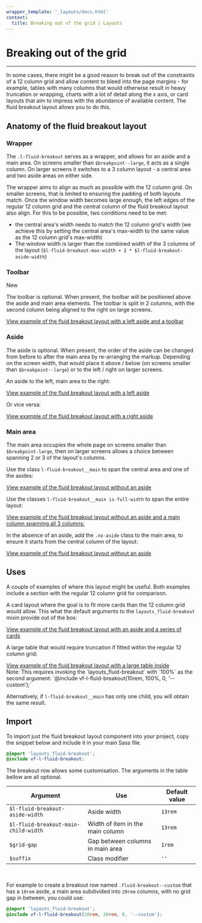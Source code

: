```yaml
---
wrapper_template: '_layouts/docs.html'
context:
  title: Breaking out of the grid | Layouts
---
```


# Breaking out of the grid

<hr>

In some cases, there might be a good reason to break out of the constraints of a 12 column grid and allow content to bleed into the page margins - for example, tables with many columns that would otherwise result in heavy truncation or wrapping, charts with a lot of detail along the x axis, or card layouts that aim to impress with the abundance of available content. The fluid breakout layout allows you to do this.

## Anatomy of the fluid breakout layout

### Wrapper

The `.l-fluid-breakout` serves as a wrapper, and allows for an aside and a main area. On screens smaller than `$breakpoint--large`, it acts as a single column. On larger screens it switches to a 3 column layout - a central area and two aside areas on either side.

The wrapper aims to align as much as possible with the 12 column grid. On smaller screens, that is limited to ensuring the padding of both layouts match. Once the window width becomes large enough, the left edges of the regular 12 column grid and the central column of the fluid breakout layout also align. For this to be possible, two conditions need to be met:

- the central area's width needs to match the 12 column grid's width (we achieve this by setting the central area's max-width to the same value as the 12 column grid's max-width)
- The window width is larger than the combined width of the 3 columns of the layout (`$l-fluid-breakout-max-width + 2 * $l-fluid-breakout-aside-width`)

### Toolbar

<span class="p-label--new">New</span>

The toolbar is optional. When present, the toolbar will be positioned above the aside and main area elements. The toolbar is split in 2 columns, with the second column being aligned to the right on large screens.

<div class="embedded-example"><a href="/docs/examples/layouts/fluid-breakout/fluid-breakout-left-aside-and-toolbar/" class="js-example">
View example of the fluid breakout layout with a left aside and a toolbar
</a></div>

### Aside

The aside is optional. When present, the order of the aside can be changed from before to after the main area by re-arranging the markup. Depending on the screen width, that would place it above / below (on screens smaller than `$breakpoint--large`) or to the left / right on larger screens.

An aside to the left, main area to the right:

<div class="embedded-example"><a href="/docs/examples/layouts/fluid-breakout/fluid-breakout-left-aside/" class="js-example">
View example of the fluid breakout layout with a left aside
</a></div>

Or vice versa:

<div class="embedded-example"><a href="/docs/examples/layouts/fluid-breakout/fluid-breakout-right-aside/" class="js-example">
View example of the fluid breakout layout with a right aside
</a></div>

### Main area

The main area occupies the whole page on screens smaller than `$breakpoint-large`, then on larger screens allows a choice between spanning 2 or 3 of the layout's columns.

Use the class `l-fluid-breakout__main` to span the central area and one of the asides:

<div class="embedded-example"><a href="/docs/examples/layouts/fluid-breakout/fluid-breakout-left-aside/" class="js-example">
View example of the fluid breakout layout without an aside
</a></div>

Use the classes `l-fluid-breakout__main is-full-width` to span the entire layout:

<div class="embedded-example"><a href="/docs/examples/layouts/fluid-breakout/fluid-breakout-full/" class="js-example">
View example of the fluid breakout layout without an aside and a main column spanning all 3 columns:
</a></div>

In the absence of an aside, add the `.no-aside` class to the main area, to ensure it starts from the central column of the layout:

<div class="embedded-example"><a href="/docs/examples/layouts/fluid-breakout/fluid-breakout-no-aside/" class="js-example">
View example of the fluid breakout layout without an aside
</a></div>

## Uses

A couple of examples of where this layout might be useful. Both examples include a section with the regular 12 column grid for comparison.

A card layout where the goal is to fit more cards than the 12 column grid would allow. This what the default arguments to the `layouts_fluid-breakout` mixin provide out of the box:

<div class="embedded-example"><a href="/docs/examples/layouts/fluid-breakout/fluid-breakout-cards-with-aside-and-toolbar/" class="js-example">
View example of the fluid breakout layout with an aside and a series of cards
</a></div>

A large table that would require truncation if fitted within the regular 12 column grid:

<div class="embedded-example"><a href="/docs/examples/layouts/fluid-breakout/fluid-breakout-full--cve-table/" class="js-example">
View example of the fluid breakout layout with a large table inside
</a></div>
Note: This requires invoking the `layouts_fluid-breakout` with `100%` as the second argument: `@include vf-l-fluid-breakout(10rem, 100%, 0, '--custom');`

Alternatively, if `l-fluid-breakout__main` has only one child, you will obtain the same result.

## Import

To import just the fluid breakout layout component into your project, copy the snippet below and include it in your main Sass file.

```scss
@import 'layouts_fluid-breakout';
@include vf-l-fluid-breakout;
```

The breakout row allows some customisation. The arguments in the table bellow are all optional.

| Argument                             | Use                              | Default value |
| ------------------------------------ | -------------------------------- | ------------- |
| `$l-fluid-breakout-aside-width`      | Aside width                      | `13rem`       |
| `$l-fluid-breakout-main-child-width` | Width of item in the main column | `13rem`       |
| `$grid-gap`                          | Gap between columns in main area | `1rem`        |
| `$suffix`                            | Class modifier                   | `''`          |

<br>

For example to create a breakout row named `.fluid-breakout--custom` that has a `10rem` aside, a main area subdivided into `20rem` columns, with no grid gap in between, you could use:

```scss
@import 'layouts_fluid-breakout';
@include vf-l-fluid-breakout(10rem, 20rem, 0, '--custom');
```
